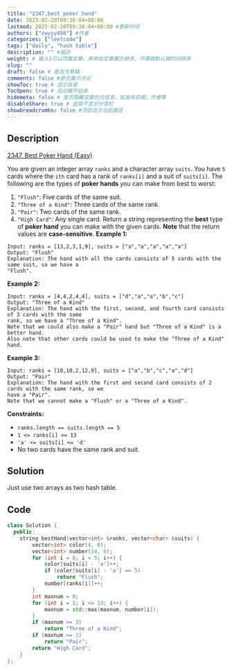 ```yaml
---
title: "2347.best poker hand"
date: 2023-02-20T09:38:04+08:00
lastmod: 2023-02-20T09:38:04+08:00 #更新时间
authors: ["zwyyy456"] #作者
categories: ["leetcode"]
tags: ["daily", "hash table"]
description: "" #描述
weight: # 输入1可以顶置文章，用来给文章展示排序，不填就默认按时间排序
slug: ""
draft: false # 是否为草稿
comments: false #是否展示评论
showToc: true # 显示目录
TocOpen: true # 自动展开目录
hidemeta: false # 是否隐藏文章的元信息，如发布日期、作者等
disableShare: true # 底部不显示分享栏
showbreadcrumbs: false #顶部显示当前路径
---
```

## Description
[2347. Best Poker Hand (Easy)](https://leetcode.com/problems/best-poker-hand/)

You are given an integer array `ranks` and a character array `suits`. You have `5` cards where the
`ith` card has a rank of `ranks[i]` and a suit of `suits[i]`.
The following are the types of **poker hands** you can make from best to worst:
1. `"Flush"`: Five cards of the same suit.
2. `"Three of a Kind"`: Three cards of the same rank.
3. `"Pair"`: Two cards of the same rank.
4. `"High Card"`: Any single card.
Return a string representing the **best** type of **poker hand** you can make with the given cards.
**Note** that the return values are **case-sensitive**.
**Example 1:**
```
Input: ranks = [13,2,3,1,9], suits = ["a","a","a","a","a"]
Output: "Flush"
Explanation: The hand with all the cards consists of 5 cards with the same suit, so we have a
"Flush".
```
**Example 2:**
```
Input: ranks = [4,4,2,4,4], suits = ["d","a","a","b","c"]
Output: "Three of a Kind"
Explanation: The hand with the first, second, and fourth card consists of 3 cards with the same
rank, so we have a "Three of a Kind".
Note that we could also make a "Pair" hand but "Three of a Kind" is a better hand.
Also note that other cards could be used to make the "Three of a Kind" hand.
```
**Example 3:**
```
Input: ranks = [10,10,2,12,9], suits = ["a","b","c","a","d"]
Output: "Pair"
Explanation: The hand with the first and second card consists of 2 cards with the same rank, so we
have a "Pair".
Note that we cannot make a "Flush" or a "Three of a Kind".
```
**Constraints:**
- `ranks.length == suits.length == 5`
- `1 <= ranks[i] <= 13`
- `'a' <= suits[i] <= 'd'`
- No two cards have the same rank and suit.

## Solution
Just use two arrays as two hash table.

## Code
```cpp
class Solution {
  public:
    string bestHand(vector<int> &ranks, vector<char> &suits) {
        vector<int> color(4, 0);
        vector<int> number(14, 0);
        for (int i = 0; i < 5; i++) {
            color[suits[i] - 'a']++;
            if (color[suits[i] - 'a'] == 5)
                return "Flush";
            number[ranks[i]]++;
        }
        int maxnum = 0;
        for (int i = 1; i <= 13; i++) {
            maxnum = std::max(maxnum, number[i]);
        }
        if (maxnum >= 3)
            return "Three of a Kind";
        if (maxnum == 2)
            return "Pair";
        return "High Card";
    }
};
```